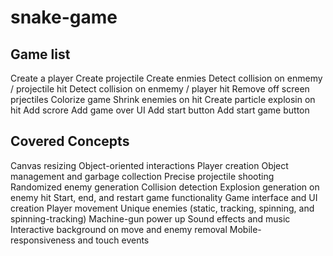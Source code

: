 # snake-game

## Game list

Create a player
Create projectile
Create enmies
Detect collision on enmemy / projectile hit
Detect collision on enmemy / player hit
Remove off screen prjectiles
Colorize game
Shrink enemies on hit
Create particle explosin on hit
Add scrore
Add game over UI
Add start button
Add start game button

## Covered Concepts

Canvas resizing
Object-oriented interactions
Player creation
Object management and garbage collection
Precise projectile shooting
Randomized enemy generation
Collision detection
Explosion generation on enemy hit
Start, end, and restart game functionality
Game interface and UI creation
Player movement
Unique enemies (static, tracking, spinning, and spinning-tracking)
Machine-gun power up
Sound effects and music
Interactive background on move and enemy removal
Mobile-responsiveness and touch events